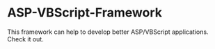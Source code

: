 # ASP-VBScript-Framework
This framework can help to develop better ASP/VBScript applications. Check it out.
